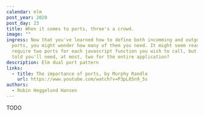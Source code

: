 ```yaml
---
calendar: elm
post_year: 2020
post_day: 23
title: When it comes to ports, three's a crowd.
image: ""
ingress: Now that you've learned how to define both incomming and outgoing
  ports, you might wonder how many of them you need. It might seem reasonable to
  require two ports for each javascript function you wish to call, but what if I
  told you'll need, at most, two for the entire application?
description: Elm dual port pattern
links:
  - title: The importance of ports, by Murphy Randle
    url: https://www.youtube.com/watch?v=P3pL85n9_5s
authors:
  - Robin Heggelund Hansen
---
```

TODO